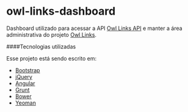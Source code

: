 # owl-links-dashboard

Dashboard utilizado para acessar a API [Owl Links API](https://github.com/johnidm/owl-links-api) e manter a área administrativa do projeto [Owl Links](https://github.com/johnidm/owl-links).

####Tecnologias utilizadas

Esse projeto está sendo escrito em:
- [Bootstrap ](http://getbootstrap.com/)
- [jQuery](http://jquery.com/)
- [Angular](https://angular.io/)
- [Grunt](http://gruntjs.com/)
- [Bower](http://bower.io/)
- [Yeoman ](http://yeoman.io/)


